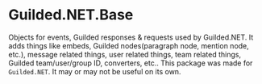 # Guilded.NET.Base

Objects for events, Guilded responses & requests used by Guilded.NET. It adds things like embeds, Guilded nodes(paragraph node, mention node, etc.), message related things, user related things, team related things, Guilded team/user/group ID, converters, etc..
This package was made for `Guilded.NET`. It may or may not be useful on its own.